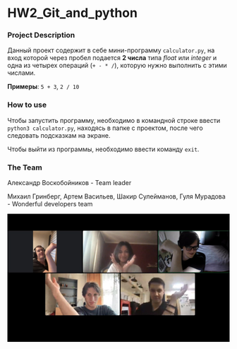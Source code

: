 # HW2_Git_and_python

### Project Description

Данный проект содержит в себе мини-программу `calculator.py`, на вход которой через пробел подается **2 числа** типа *float* или 
*integer* и одна из четырех операций (`+ - * /`), которую нужно выполнить с этими числами.

**Примеры**: `5 + 3`, `2 / 10`

### How to use

Чтобы запустить программу, необходимо в командной строке ввести `python3 calculator.py`, находясь в папке с проектом, 
после чего следовать подсказкам на экране.

Чтобы выйти из программы, необходимо ввести команду `exit`.

### The Team

Александр Воскобойников - Team leader

Михаил Гринберг, Артем Васильев, Шакир Сулейманов, Гуля Мурадова - Wonderful developers team

![They are trying to make a Heart](https://github.com/ArtemVaska/HW2_Git_and_python/blob/HW2_Vasilev/HW2_Voskoboinikov/Heart.jpg)
